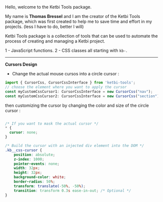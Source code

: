Hello, welcome to the Ketbi Tools package.



My name is **Thomas Bressel** and I am the creator of the Ketbi Tools package, which was first created to help me to save time and effort in my projects. (less I have to do, better I will) 


Ketbi Tools package is a collection of tools that can be used to automate the process of creating and managing a Ketbi project.

1 - JavaScript functions.
2 - CSS classes all starting with `kb-`.



________

**Cursors Design**


- Change the actual mouse cursos into a circle cursor :
```js
import { CursorCss, CursorCssInterface } from 'ketbi-tools';
// choose the element where you want to apply the cursor
const myCustomCssCursor1: CursorCssInterface = new CursorCss("nav"); 
const myCustomCssCursor2: CursorCssInterface = new CursorCss("section"); 
```
then customizing the cursor by changing the color and size of the circle cursor :
```css

/* If you want to mask the actual cursor */
* {
  cursor: none;
}

/* Build the cursor with an injected div element into the DOM */
.kb__css-cursor {
    position: absolute;
    z-index: 1000;
    pointer-events: none;
    width: 32px;
    height: 32px;
    background-color: white;
    border-radius: 50%;
    transform: translate(-50%, -50%);
    transition: transform 0.3s ease-in-out; /* Optional */
}
```